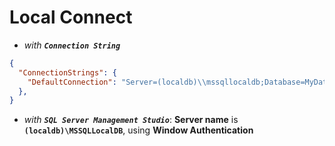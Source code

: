 
# Local Connect

* _with **`Connection String`**_
```json
{
  "ConnectionStrings": {
    "DefaultConnection": "Server=(localdb)\\mssqllocaldb;Database=MyDatabase;Trusted_Connection=True;MultipleActiveResultSets=true"
  },
}
```

* _with **`SQL Server Management Studio`**_: **Server name** is **`(localdb)\MSSQLLocalDB`**, using **Window Authentication**